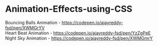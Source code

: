 # Animation-Effects-using-CSS

Bouncing Balls Animation - https://codepen.io/ajayreddy-fsd/pen/XWMGrYV  
Heart Beat Animation - https://codepen.io/ajayreddy-fsd/pen/YzZgPeE  
Night Sky Animation - https://codepen.io/ajayreddy-fsd/pen/XWMGmrY  
